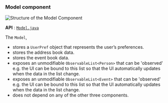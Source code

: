 ### Model component

![Structure of the Model Component](images/ModelClassDiagram.png)

**API** : [`Model.java`](https://https://github.com/AY2021S2-CS2103-W16-3/tp/blob/master/src/main/java/seedu/partyplanet/model/Model.java)

The `Model`,

* stores a `UserPref` object that represents the user’s preferences.
* stores the address book data.
* stores the event book data.
* exposes an unmodifiable `ObservableList<Person>` that can be 'observed' e.g. the UI can be bound to this list so that the UI automatically updates when the data in the list change.
* exposes an unmodifiable `ObservableList<Event>` that can be 'observed' e.g. the UI can be bound to this list so that the UI automatically updates when the data in the list change.
* does not depend on any of the other three components.

